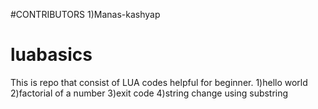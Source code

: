 #CONTRIBUTORS
1)Manas-kashyap






# luabasics
This is repo that consist of LUA codes helpful for beginner.
1)hello world 
2)factorial of a number 
3)exit code
4)string change using substring
